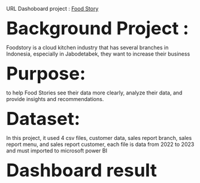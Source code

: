 <p> URL Dashoboard project : <a href="https://app.powerbi.com/view?r=eyJrIjoiNDFjYWQ4MGMtOTNmNy00OTA1LTk4ZDgtNTMwOTYwM2FmYTc2IiwidCI6ImRmODY3OWNkLWE4MGUtNDVkOC05OWFjLWM4M2VkN2ZmOTVhMCJ9">Food Story</a></p>
<p><b><font size="30"> Background Project :</font> </b> </p> 
<p>Foodstory is a cloud kitchen industry that has several branches in Indonesia, especially in Jabodetabek, they want to increase their business </p>
<p><b><font size="30"> Purpose:</font> </b> </p> 
<p>to help Food Stories see their data more clearly, analyze their data, and provide insights and recommendations.</p>
<p><b><font size="30"> Dataset:</font> </b> </p> 
<p>In this project, it used 4 csv files, customer data, sales report branch, sales report menu, and sales report customer, each file is data from 2022 to 2023 and must imported to microsoft power BI</p>
<p><b><font size="30"> Dashboard result</font> </b> </p> 

